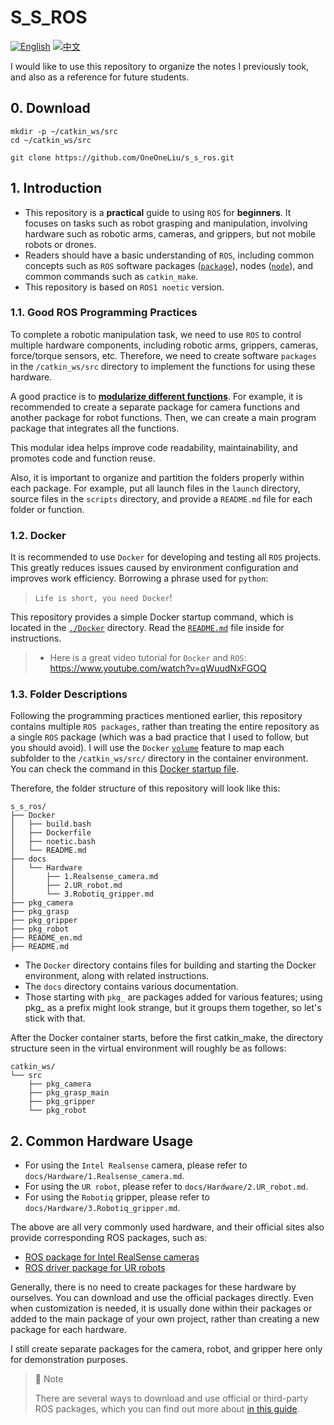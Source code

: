 # S_S_ROS

[![English](https://img.shields.io/badge/README-English-blue)](README_en.md)
[![中文](https://img.shields.io/badge/README-中文-orange)](README.md)

I would like to use this repository to organize the notes I previously took, and also as a reference for future students.

## 0. Download
```bash{.line-numbers}
mkdir -p ~/catkin_ws/src
cd ~/catkin_ws/src

git clone https://github.com/OneOneLiu/s_s_ros.git
```

## 1. Introduction

- This repository is a **practical** guide to using `ROS` for **beginners**. It focuses on tasks such as robot grasping and manipulation, involving hardware such as robotic arms, cameras, and grippers, but not mobile robots or drones.
- Readers should have a basic understanding of `ROS`, including common concepts such as `ROS` software packages ([`package`](https://wiki.ros.org/Packages)), nodes ([`node`](https://wiki.ros.org/ROS/Tutorials/UnderstandingNodes)), and common commands such as `catkin_make`.
- This repository is based on `ROS1 noetic` version.

### 1.1. Good ROS Programming Practices
To complete a robotic manipulation task, we need to use `ROS` to control multiple hardware components, including robotic arms, grippers, cameras, force/torque sensors, etc. Therefore, we need to create software `packages` in the `/catkin_ws/src` directory to implement the functions for using these hardware.

A good practice is to [**modularize different functions**](https://answers.ros.org/question/364674/how-to-properly-structure-a-ros-package/). For example, it is recommended to create a separate package for camera functions and another package for robot functions. Then, we can create a main program package that integrates all the functions.

This modular idea helps improve code readability, maintainability, and promotes code and function reuse.

Also, it is important to organize and partition the folders properly within each package. For example, put all launch files in the `launch` directory, source files in the `scripts` directory, and provide a `README.md` file for each folder or function.

### 1.2. Docker
It is recommended to use `Docker` for  developing and testing all `ROS` projects. This greatly reduces issues caused by environment configuration and improves work efficiency. Borrowing a phrase used for `python`:
> `Life is short, you need Docker`!

This repository provides a simple Docker startup command, which is located in the [`./Docker`](Docker) directory. Read the [`README.md`](Docker/README.md) file inside for instructions.

> - Here is a great video tutorial for `Docker` and `ROS`: https://www.youtube.com/watch?v=qWuudNxFGOQ

### 1.3. Folder Descriptions

Following the programming practices mentioned earlier, this repository contains multiple `ROS packages`, rather than treating the entire repository as a single `ROS` package (which was a bad practice that I used to follow, but you should avoid). I will use the `Docker` [`volume`](https://docs.docker.com/storage/volumes/) feature to map each subfolder to the `/catkin_ws/src/` directory in the container environment. You can check the command in this [Docker startup file](Docker/noetic.bash).

Therefore, the folder structure of this repository will look like this:
```bash{.line-numbers}
s_s_ros/
├── Docker
│   ├── build.bash
│   ├── Dockerfile
│   ├── noetic.bash
│   └── README.md
├── docs
│   └── Hardware
│       ├── 1.Realsense_camera.md
│       ├── 2.UR_robot.md
│       └── 3.Robotiq_gripper.md
├── pkg_camera
├── pkg_grasp
├── pkg_gripper
├── pkg_robot
├── README_en.md
├── README.md
```

- The `Docker` directory contains files for building and starting the Docker environment, along with related instructions.
- The `docs` directory contains various documentation.
- Those starting with `pkg_` are packages added for various features; using pkg_ as a prefix might look strange, but it groups them together, so let's stick with that.

After the Docker container starts, before the first catkin_make, the directory structure seen in the virtual environment will roughly be as follows:
```bash{.line-numbers}
catkin_ws/
└── src
    ├── pkg_camera
    ├── pkg_grasp_main
    ├── pkg_gripper
    └── pkg_robot
```

## 2. Common Hardware Usage

- For using the `Intel Realsense` camera, please refer to `docs/Hardware/1.Realsense_camera.md`.
- For using the `UR robot`, please refer to `docs/Hardware/2.UR_robot.md`.
- For using the `Robotiq` gripper, please refer to `docs/Hardware/3.Robotiq_gripper.md`.

The above are all very commonly used hardware, and their official sites also provide corresponding ROS packages, such as:

- [ROS package for Intel RealSense cameras](https://github.com/IntelRealSense/realsense-ros)
- [ROS driver package for UR robots](https://github.com/UniversalRobots/Universal_Robots_ROS_Driver)

Generally, there is no need to create packages for these hardware by ourselves. You can download and use the official packages directly. Even when customization is needed, it is usually done within their packages or added to the main package of your own project, rather than creating a new package for each hardware. 

I still create separate packages for the camera, robot, and gripper here only for demonstration purposes.

> :memo: Note
> 
>There are several ways to download and use official or third-party ROS packages, which you can find out more about [in this guide](docs/ROS_basics/install_ros_packages.md).